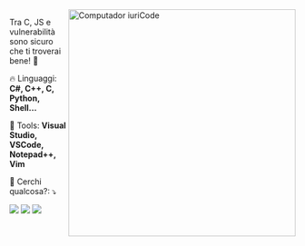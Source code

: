 <img src="https://raw.githubusercontent.com/MicaelliMedeiros/micaellimedeiros/master/image/computer-illustration.png" min-width="400px" max-width="400px" width="400px" align="right" alt="Computador iuriCode">

<p align="left"> 
  Tra C, JS e vulnerabilità sono sicuro che ti troverai bene! 🤖
</p>

<p align="left">
  🔥 Linguaggi: <strong>C#, C++, C, Python, Shell...</strong>
</p>

<p align="left">
  💼 Tools: <strong>Visual Studio, VSCode, Notepad++, Vim</strong>
</p>

<p align="left">
  💌 Cerchi qualcosa?: ⤵️
</p>

<p align="left">
  <a href="mailto:mat982005@gmail.com" alt="Gmail">
  <img src="https://img.shields.io/badge/-Gmail-FF0000?style=flat-square&labelColor=FF0000&logo=gmail&logoColor=white&link=LINK-DO-SEU-EMAIL" /></a>

  <a href="https://www.facebook.com/matheusobf/" alt="Facebook">
  <img src="https://img.shields.io/badge/-Facebook-3b5998?style=flat-square&labelColor=3b5998&logo=facebook&logoColor=white&link=LINK-DO-SEU-FACEBOOK"/></a>

  <a href="https://www.instagram.com/matheusobf/" alt="Instagram">
  <img src="https://img.shields.io/badge/-Instagram-DF0174?style=flat-square&labelColor=DF0174&logo=instagram&logoColor=white&link=LINK-DO-SEU-INSTAGRAM"/></a>
</p>  
